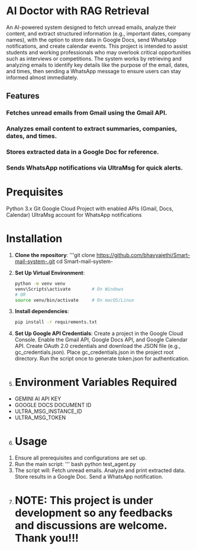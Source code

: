 # AI Doctor with RAG Retrieval 

An AI-powered system designed to fetch unread emails, analyze their content, and extract structured information (e.g., important dates, company names), with the option to store data in Google Docs, send WhatsApp notifications, and create calendar events. This project is intended to assist students and working professionals who may overlook critical opportunities such as interviews or competitions. The system works by retrieving and analyzing emails to identify key details like the purpose of the email, dates, and times, then sending a WhatsApp message to ensure users can stay informed almost immediately.

## **Features**
### Fetches unread emails from Gmail using the Gmail API.
### Analyzes email content to extract summaries, companies, dates, and times.
### Stores extracted data in a Google Doc for reference.
### Sends WhatsApp notifications via UltraMsg for quick alerts.

# **Prequisites**
Python 3.x
Git
Google Cloud Project with enabled APIs (Gmail, Docs, Calendar)
UltraMsg account for WhatsApp notifications


# **Installation**
1. **Clone the repository**:
   '''git clone https://github.com/bhavyajethi/Smart-mail-system-.git
      cd Smart-mail-system-

2. **Set Up Virtual Environment**:  
   ```bash
   python -m venv venv
   venv\Scripts\activate        # On Windows
   # OR
   source venv/bin/activate     # On macOS/Linux

3. **Install dependencies**:  
   ```bash
   pip install -r requirements.txt

4. **Set Up Google API Credentials**: 
Create a project in the Google Cloud Console.
Enable the Gmail API, Google Docs API, and Google Calendar API.
Create OAuth 2.0 credentials and download the JSON file (e.g., gc_credentials.json).
Place gc_credentials.json in the project root directory.
Run the script once to generate token.json for authentication.

5. # **Environment Variables Required**
- GEMINI AI API KEY
- GOOGLE DOCS DOCUMENT ID
- ULTRA_MSG_INSTANCE_ID
- ULTRA_MSG_TOKEN

6. # **Usage**
1) Ensure all prerequisites and configurations are set up.
2) Run the main script:
  ''' bash
  python test_agent.py
3) The script will:
Fetch unread emails.
Analyze and print extracted data.
Store results in a Google Doc.
Send a WhatsApp notification.

7. # **NOTE**: This project is under development so any feedbacks and discussions are welcome. Thank you!!!
